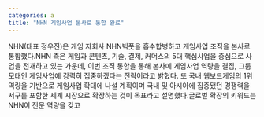 ```yaml
---
categories: a
title: "NHN 게임사업 본사로 통합 완료"
---
```

NHN(대표 정우진)은 게임 자회사 NHN빅풋을 흡수합병하고 게임사업 조직을 본사로 통합했다.NHN 측은 게임과 콘텐츠, 기술, 결제, 커머스의 5대 핵심사업을 중심으로 사업을 전개하고 있는 가운데, 이번 조직 통합을 통해 본사에 게임사업 역량을 결집, 그룹 모태인 게임사업에 강력히 집중하겠다는 전략이라고 밝혔다. 또 국내 웹보드게임의 1위 역량을 기반으로 게임사업 확대에 나설 계획이며 국내 및 아시아에 집중됐던 경쟁력을 서구를 포함한 세계 시장으로 확장하는 것이 목표라고 설명했다.글로벌 확장의 키워드는 NHN이 전문 역량을 갖고